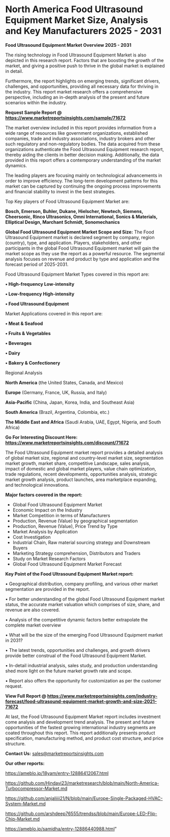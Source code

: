  # North America Food Ultrasound Equipment Market Size, Analysis and Key Manufacturers 2025 - 2031

<Strong> Food Ultrasound Equipment Market Overview 2025 - 2031</strong>

The rising technology in Food Ultrasound Equipment Market is also depicted in this research report. Factors that are boosting the growth of the market, and giving a positive push to thrive in the global market is explained in detail.

Furthermore, the report highlights on emerging trends, significant drivers, challenges, and opportunities, providing all necessary data for thriving in the industry. This report market research offers a comprehensive perspective, including an in-depth analysis of the present and future scenarios within the industry.

<strong>Request Sample Report @ <a href=https://www.marketreportsinsights.com/sample/71672>https://www.marketreportsinsights.com/sample/71672</a></strong>

The market overview included in this report provides information from a wide range of resources like government organizations, established companies, trade and industry associations, industry brokers and other such regulatory and non-regulatory bodies. The data acquired from these organizations authenticate the Food Ultrasound Equipment research report, thereby aiding the clients in better decision making. Additionally, the data provided in this report offers a contemporary understanding of the market dynamics.

The leading players are focusing mainly on technological advancements in order to improve efficiency. The long-term development patterns for this market can be captured by continuing the ongoing process improvements and financial stability to invest in the best strategies.

Top Key players of Food Ultrasound Equipment Market are:

<strong>Bosch, Emerson, Buhler, Dukane, Hielscher, Newtech, Siemens, Cheersonic, Rinco Ultrasonics, Omni International, Sonics & Materials, Elliptical Design, Marchant Schmidt, Sonomechanics</strong>

<strong><b>Global Food Ultrasound Equipment Market Scope and Size:</b></strong>
The Food Ultrasound Equipment market is declared segment by company, region (country), type, and application. Players, stakeholders, and other participants in the global Food Ultrasound Equipment market will gain the market scope as they use the report as a powerful resource. The segmental analysis focuses on revenue and product by type and application and the forecast period of 2025-2031.

Food Ultrasound Equipment Market Types covered in this report are:

<strong>• High-frequency Low-intensity

• Low-frequency High-intensity

• Food Ultrasound Equipment</strong>

Market Applications covered in this report are:

<strong>• Meat & Seafood

• Fruits & Vegetables

• Beverages

• Dairy

• Bakery & Confectionery</strong> 

Regional Analysis

<strong>North America</strong> (the United States, Canada, and Mexico)

<strong>Europe</strong> (Germany, France, UK, Russia, and Italy)

<strong>Asia-Pacific</strong> (China, Japan, Korea, India, and Southeast Asia)

<strong>South America</strong> (Brazil, Argentina, Colombia, etc.)

<strong>The Middle East and Africa</strong> (Saudi Arabia, UAE, Egypt, Nigeria, and South Africa)

<strong>Go For Interesting Discount Here: <a href=https://www.marketreportsinsights.com/discount/71672>https://www.marketreportsinsights.com/discount/71672</a></strong>

The Food Ultrasound Equipment market report provides a detailed analysis of global market size, regional and country-level market size, segmentation market growth, market share, competitive Landscape, sales analysis, impact of domestic and global market players, value chain optimization, trade regulations, recent developments, opportunities analysis, strategic market growth analysis, product launches, area marketplace expanding, and technological innovations.

<strong><b>Major factors covered in the report:</b></strong>
<ul>
  <li>Global Food Ultrasound Equipment Market </li>
  <li>Economic Impact on the Industry</li>
  <li>Market Competition in terms of Manufacturers</li>
  <li>Production, Revenue (Value) by geographical segmentation</li>
  <li>Production, Revenue (Value), Price Trend by Type</li>
  <li>Market Analysis by Application</li>
  <li>Cost Investigation</li>
  <li>Industrial Chain, Raw material sourcing strategy and Downstream Buyers</li>
  <li>Marketing Strategy comprehension, Distributors and Traders</li>
  <li>Study on Market Research Factors</li>
  <li>Global Food Ultrasound Equipment Market Forecast</li>
</ul>

<strong><b>Key Point of the Food Ultrasound Equipment Market report:</b></strong>

• Geographical distribution, company profiling, and various other market segmentation are provided in the report.

• For better understanding of the global Food Ultrasound Equipment market status, the accurate market valuation which comprises of size, share, and revenue are also covered.

• Analysis of the competitive dynamic factors better extrapolate the complete market overview

• What will be the size of the emerging Food Ultrasound Equipment market in 2031?

• The latest trends, opportunities and challenges, and growth drivers provide better construal of the Food Ultrasound Equipment Market.

• In-detail industrial analysis, sales study, and production understanding shed more light on the future market growth rate and scope.

• Report also offers the opportunity for customization as per the customer request.

<strong><b>View Full Report @ <a href=https://www.marketreportsinsights.com/industry-forecast/food-ultrasound-equipment-market-growth-and-size-2021-71672>https://www.marketreportsinsights.com/industry-forecast/food-ultrasound-equipment-market-growth-and-size-2021-71672</a></b></strong>


At last, the Food Ultrasound Equipment Market report includes investment come analysis and development trend analysis. The present and future opportunities of the fastest growing international industry segments are coated throughout this report. This report additionally presents product specification, manufacturing method, and product cost structure, and price structure.

<strong>Contact Us:</strong>
sales@marketreportsinsights.com

<strong>Our other reports:</strong>

<a href=https://ameblo.jp/18yam/entry-12886412067.html>https://ameblo.jp/18yam/entry-12886412067.html</a>

<a href=https://github.com/Hindavi23/marketresearch/blob/main/North-America-Turbocompressor-Market.md>https://github.com/Hindavi23/marketresearch/blob/main/North-America-Turbocompressor-Market.md</a>

<a href=https://github.com/anjaliiii21/N/blob/main/Europe-Single-Packaged-HVAC-System-Market.md>https://github.com/anjaliiii21/N/blob/main/Europe-Single-Packaged-HVAC-System-Market.md</a>

<a href=https://github.com/arshdeep76555/trendss/blob/main/Europe-LED-Flip-Chip-Market.md>https://github.com/arshdeep76555/trendss/blob/main/Europe-LED-Flip-Chip-Market.md</a>

<a href=https://ameblo.jp/samidha/entry-12886440988.html>https://ameblo.jp/samidha/entry-12886440988.html</a>"
